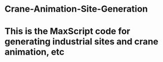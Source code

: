 # Crane-Animation-Site-Generation
# This is the MaxScript code for generating industrial sites and crane animation, etc
